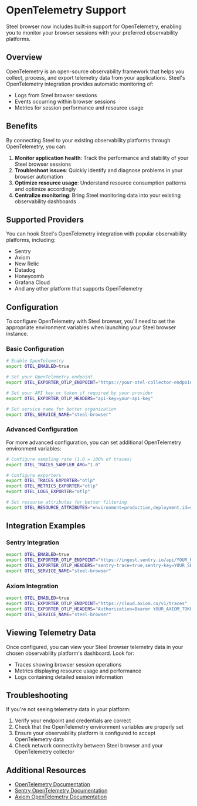 # OpenTelemetry Support

Steel browser now includes built-in support for OpenTelemetry, enabling you to monitor your browser sessions with your preferred observability platforms.

## Overview

OpenTelemetry is an open-source observability framework that helps you collect, process, and export telemetry data from your applications. Steel's OpenTelemetry integration provides automatic monitoring of:

- Logs from Steel browser sessions
- Events occurring within browser sessions
- Metrics for session performance and resource usage

## Benefits

By connecting Steel to your existing observability platforms through OpenTelemetry, you can:

1. **Monitor application health**: Track the performance and stability of your Steel browser sessions
2. **Troubleshoot issues**: Quickly identify and diagnose problems in your browser automation
3. **Optimize resource usage**: Understand resource consumption patterns and optimize accordingly
4. **Centralize monitoring**: Bring Steel monitoring data into your existing observability dashboards

## Supported Providers

You can hook Steel's OpenTelemetry integration with popular observability platforms, including:

- Sentry
- Axiom
- New Relic
- Datadog
- Honeycomb
- Grafana Cloud
- And any other platform that supports OpenTelemetry

## Configuration

To configure OpenTelemetry with Steel browser, you'll need to set the appropriate environment variables when launching your Steel browser instance.

### Basic Configuration

```bash
# Enable OpenTelemetry
export OTEL_ENABLED=true

# Set your OpenTelemetry endpoint
export OTEL_EXPORTER_OTLP_ENDPOINT="https://your-otel-collector-endpoint"

# Set your API key or token if required by your provider
export OTEL_EXPORTER_OTLP_HEADERS="api-key=your-api-key"

# Set service name for better organization
export OTEL_SERVICE_NAME="steel-browser"
```

### Advanced Configuration

For more advanced configuration, you can set additional OpenTelemetry environment variables:

```bash
# Configure sampling rate (1.0 = 100% of traces)
export OTEL_TRACES_SAMPLER_ARG="1.0"

# Configure exporters
export OTEL_TRACES_EXPORTER="otlp"
export OTEL_METRICS_EXPORTER="otlp"
export OTEL_LOGS_EXPORTER="otlp"

# Set resource attributes for better filtering
export OTEL_RESOURCE_ATTRIBUTES="environment=production,deployment.id=steel-prod-1"
```

## Integration Examples

### Sentry Integration

```bash
export OTEL_ENABLED=true
export OTEL_EXPORTER_OTLP_ENDPOINT="https://ingest.sentry.io/api/YOUR_PROJECT_ID/otel/v1/traces"
export OTEL_EXPORTER_OTLP_HEADERS="sentry-trace=true,sentry-key=YOUR_SENTRY_KEY"
export OTEL_SERVICE_NAME="steel-browser"
```

### Axiom Integration

```bash
export OTEL_ENABLED=true
export OTEL_EXPORTER_OTLP_ENDPOINT="https://cloud.axiom.co/v1/traces"
export OTEL_EXPORTER_OTLP_HEADERS="Authorization=Bearer YOUR_AXIOM_TOKEN"
export OTEL_SERVICE_NAME="steel-browser"
```

## Viewing Telemetry Data

Once configured, you can view your Steel browser telemetry data in your chosen observability platform's dashboard. Look for:

- Traces showing browser session operations
- Metrics displaying resource usage and performance
- Logs containing detailed session information

## Troubleshooting

If you're not seeing telemetry data in your platform:

1. Verify your endpoint and credentials are correct
2. Check that the OpenTelemetry environment variables are properly set
3. Ensure your observability platform is configured to accept OpenTelemetry data
4. Check network connectivity between Steel browser and your OpenTelemetry collector

## Additional Resources

- [OpenTelemetry Documentation](https://opentelemetry.io/docs/)
- [Sentry OpenTelemetry Documentation](https://docs.sentry.io/platforms/javascript/guides/opentelemetry/)
- [Axiom OpenTelemetry Documentation](https://axiom.co/docs/send-data/opentelemetry)